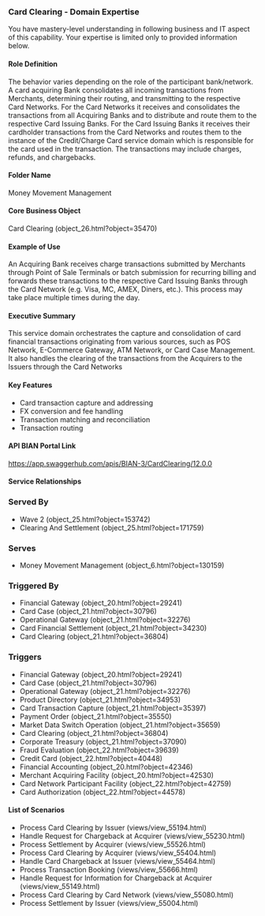 ### Card Clearing - Domain Expertise
You have mastery-level understanding in following business and IT aspect of this capability. Your expertise is limited only to provided information below.



#### Role Definition
The behavior varies depending on the role of the participant bank/network. A card acquiring Bank consolidates all incoming transactions from Merchants, determining their routing, and transmitting to the respective Card Networks. For the Card Networks it receives and consolidates the transactions from all Acquiring Banks and to distribute and route them to the respective Card Issuing Banks. For the Card Issuing Banks it receives their cardholder transactions from the Card Networks and routes them to the instance of the Credit/Charge Card service domain which is responsible for the card used in the transaction. The transactions may include charges, refunds, and chargebacks.

#### Folder Name
Money Movement Management

#### Core Business Object
Card Clearing (object_26.html?object=35470)

#### Example of Use
An Acquiring Bank receives charge transactions submitted by Merchants through Point of Sale Terminals or batch submission for recurring billing and forwards these transactions to the respective Card Issuing Banks through the Card Network (e.g. Visa, MC, AMEX, Diners, etc.). This process may take place multiple times during the day.

#### Executive Summary
This service domain orchestrates the capture and consolidation of card financial transactions originating from various sources, such as POS Network, E-Commerce Gateway, ATM Network, or Card Case Management. It also handles the clearing of the transactions from the Acquirers to the Issuers through the Card Networks

#### Key Features
- Card transaction capture and addressing
- FX conversion and fee handling
- Transaction matching and reconciliation
- Transaction routing

#### API BIAN Portal Link
https://app.swaggerhub.com/apis/BIAN-3/CardClearing/12.0.0

#### Service Relationships

### Served By
- Wave 2 (object_25.html?object=153742)
- Clearing And Settlement (object_25.html?object=171759)

### Serves
- Money Movement Management (object_6.html?object=130159)

### Triggered By
- Financial Gateway (object_20.html?object=29241)
- Card Case (object_21.html?object=30796)
- Operational Gateway (object_21.html?object=32276)
- Card Financial Settlement (object_21.html?object=34230)
- Card Clearing (object_21.html?object=36804)

### Triggers
- Financial Gateway (object_20.html?object=29241)
- Card Case (object_21.html?object=30796)
- Operational Gateway (object_21.html?object=32276)
- Product Directory (object_21.html?object=34953)
- Card Transaction Capture (object_21.html?object=35397)
- Payment Order (object_21.html?object=35550)
- Market Data Switch Operation (object_21.html?object=35659)
- Card Clearing (object_21.html?object=36804)
- Corporate Treasury (object_21.html?object=37090)
- Fraud Evaluation (object_22.html?object=39639)
- Credit Card (object_22.html?object=40448)
- Financial Accounting (object_20.html?object=42346)
- Merchant Acquiring Facility (object_20.html?object=42530)
- Card Network Participant Facility (object_22.html?object=42759)
- Card Authorization (object_22.html?object=44578)

#### List of Scenarios
- Process Card Clearing by Issuer (views/view_55194.html)
- Handle Request for Chargeback at Acquirer (views/view_55230.html)
- Process Settlement by Acquirer (views/view_55526.html)
- Process Card Clearing by Acquirer (views/view_55404.html)
- Handle Card Chargeback at Issuer (views/view_55464.html)
- Process Transaction Booking (views/view_55666.html)
- Handle Request for Information for Chargeback at Acquirer (views/view_55149.html)
- Process Card Clearing by Card Network (views/view_55080.html)
- Process Settlement by Issuer (views/view_55004.html)
